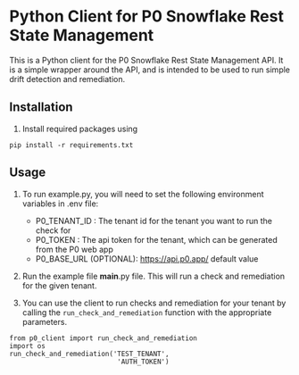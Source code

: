 # Python Client for P0 Snowflake Rest State Management

This is a Python client for the P0 Snowflake Rest State Management API. It is a simple wrapper around the API, and is intended to be used to run simple drift detection and remediation.

## Installation

1. Install required packages using

`pip install -r requirements.txt`

## Usage

1. To run example.py, you will need to set the following environment variables in .env file:

   - P0_TENANT_ID : The tenant id for the tenant you want to run the check for
   - P0_TOKEN : The api token for the tenant, which can be generated from the P0 web app
   - P0_BASE_URL (OPTIONAL): https://api.p0.app/ default value

2. Run the example file **main**.py file. This will run a check and remediation for the given tenant.

3. You can use the client to run checks and remediation for your tenant by calling the `run_check_and_remediation` function with the appropriate parameters.

```
from p0_client import run_check_and_remediation
import os
run_check_and_remediation('TEST_TENANT',
                           'AUTH_TOKEN')
```
